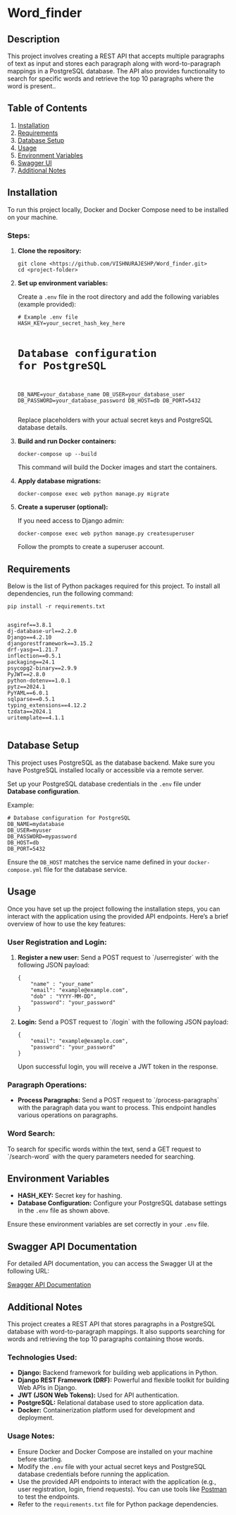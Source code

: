<!DOCTYPE html>
<html lang="en">
<head>
	<meta charset="UTF-8">
	<meta name="viewport" content="width=device-width, initial-scale=1.0">
	</head>

<body>
    <div class="container">
        <h1>Word_finder</h1>

  <h2>Description</h2>
        <p>This project involves creating a REST API that accepts multiple paragraphs of text as input and stores each paragraph along with word-to-paragraph mappings in a PostgreSQL database. The API also provides functionality to search for specific words and retrieve the top 10 paragraphs where the word is present..</p>

  <h2>Table of Contents</h2>
        <ol>
            <li><a href="#installation">Installation</a></li>
            <li><a href="#requirements">Requirements</a></li>
            <li><a href="#database-setup">Database Setup</a></li>
            <li><a href="#usage">Usage</a></li>
            <li><a href="#environment-variables">Environment Variables</a></li>
            <li><a href="#swagger-ui">Swagger UI</a></li>
            <li><a href="#additional-notes">Additional Notes</a></li>
        </ol>

  <h2 id="installation">Installation</h2>
        <p>To run this project locally, Docker and Docker Compose need to be installed on your machine.</p>

  <h3>Steps:</h3>
        <ol>
            <li><strong>Clone the repository:</strong></li>
            <pre><code>git clone &lt;https://github.com/VISHNURAJESHP/Word_finder.git&gt;
cd &lt;project-folder&gt;</code></pre>

  <li><strong>Set up environment variables:</strong></li>
            <p>Create a <code>.env</code> file in the root directory and add the following variables (example provided):</p>
            <pre><code># Example .env file
HASH_KEY=your_secret_hash_key_here

# Database configuration for PostgreSQL
DB_NAME=your_database_name
DB_USER=your_database_user
DB_PASSWORD=your_database_password
DB_HOST=db
DB_PORT=5432</code></pre>
            <p>Replace placeholders with your actual secret keys and PostgreSQL database details.</p>

  <li><strong>Build and run Docker containers:</strong></li>
            <pre><code>docker-compose up --build</code></pre>
            <p>This command will build the Docker images and start the containers.</p>

  <li><strong>Apply database migrations:</strong></li>
            <pre><code>docker-compose exec web python manage.py migrate</code></pre>

  <li><strong>Create a superuser (optional):</strong></li>
            <p>If you need access to Django admin:</p>
            <pre><code>docker-compose exec web python manage.py createsuperuser</code></pre>
            <p>Follow the prompts to create a superuser account.</p>
        </ol>

  <h2 id="requirements">Requirements</h2>
        <p>Below is the list of Python packages required for this project. To install all dependencies, run the following command:</p>
    <pre><code>pip install -r requirements.txt</code></pre>
        <pre><code>
asgiref==3.8.1
dj-database-url==2.2.0
Django==4.2.10
djangorestframework==3.15.2
drf-yasg==1.21.7
inflection==0.5.1
packaging==24.1
psycopg2-binary==2.9.9
PyJWT==2.8.0
python-dotenv==1.0.1
pytz==2024.1
PyYAML==6.0.1
sqlparse==0.5.1
typing_extensions==4.12.2
tzdata==2024.1
uritemplate==4.1.1
        </code></pre>

  <h2 id="database-setup">Database Setup</h2>
        <p>This project uses PostgreSQL as the database backend. Make sure you have PostgreSQL installed locally or accessible via a remote server.</p>
        <p>Set up your PostgreSQL database credentials in the <code>.env</code> file under <strong>Database configuration</strong>.</p>
        <p>Example:</p>
        <pre><code># Database configuration for PostgreSQL
DB_NAME=mydatabase
DB_USER=myuser
DB_PASSWORD=mypassword
DB_HOST=db
DB_PORT=5432</code></pre>
        <p>Ensure the <code>DB_HOST</code> matches the service name defined in your <code>docker-compose.yml</code> file for the database service.</p>

<h2 id="usage">Usage</h2>
<p>Once you have set up the project following the installation steps, you can interact with the application using the provided API endpoints. Here’s a brief overview of how to use the key features:</p>

<h3>User Registration and Login:</h3>
<ol>
    <li><strong>Register a new user:</strong> Send a POST request to `/userregister` with the following JSON payload:
        <pre><code>{
    "name" : "your_name"    
    "email": "example@example.com",
    "dob" : "YYYY-MM-DD",
    "password": "your_password"
}</code></pre>
    </li>
    <li><strong>Login:</strong> Send a POST request to `/login` with the following JSON payload:
        <pre><code>{
    "email": "example@example.com",
    "password": "your_password"
}</code></pre>
        <p>Upon successful login, you will receive a JWT token in the response.</p>
    </li>
</ol>

<h3>Paragraph Operations:</h3>
<ul>
    <li><strong>Process Paragraphs:</strong> Send a POST request to `/process-paragraphs` with the paragraph data you want to process. This endpoint handles various operations on paragraphs.</li>
</ul>

<h3>Word Search:</h3>
<p>To search for specific words within the text, send a GET request to `/search-word` with the query parameters needed for searching.</p>
  <h2 id="environment-variables">Environment Variables</h2>
        <ul>
            <li><strong>HASH_KEY:</strong> Secret key for hashing.</li>
            <li><strong>Database Configuration:</strong> Configure your PostgreSQL database settings in the <code>.env</code> file as shown above.</li>
        </ul>
        <p>Ensure these environment variables are set correctly in your <code>.env</code> file.</p>

  <h2 id="swagger-ui">Swagger API Documentation</h2>
  <p>For detailed API documentation, you can access the Swagger UI at the following URL:</p>
  <p><a href="http://localhost:8000/swagger/">Swagger API Documentation</a></p>
<h2 id="additional-notes">Additional Notes</h2>
<p>This project creates a REST API that stores paragraphs in a PostgreSQL database with word-to-paragraph mappings. It also supports searching for words and retrieving the top 10 paragraphs containing those words.</p>

<h3>Technologies Used:</h3>
<ul>
    <li><strong>Django:</strong> Backend framework for building web applications in Python.</li>
    <li><strong>Django REST Framework (DRF):</strong> Powerful and flexible toolkit for building Web APIs in Django.</li>
    <li><strong>JWT (JSON Web Tokens):</strong> Used for API authentication.</li>
    <li><strong>PostgreSQL:</strong> Relational database used to store application data.</li>
    <li><strong>Docker:</strong> Containerization platform used for development and deployment.</li>
</ul>

<h3>Usage Notes:</h3>
<ul>
    <li>Ensure Docker and Docker Compose are installed on your machine before starting.</li>
    <li>Modify the <code>.env</code> file with your actual secret keys and PostgreSQL database credentials before running the application.</li>
    <li>Use the provided API endpoints to interact with the application (e.g., user registration, login, friend requests). You can use tools like <a href="https://www.postman.com/">Postman</a> to test the endpoints.</li>
    <li>Refer to the <code>requirements.txt</code> file for Python package dependencies.</li>
</ul>

  </div>
</body>
</html>
